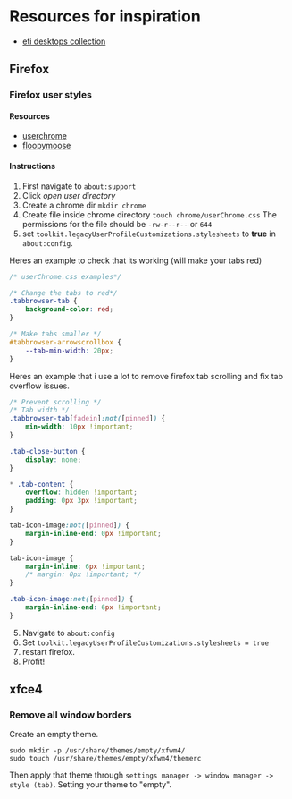 # Resources for inspiration

* [eti desktops collection](https://eti.tf/desktops/)

## Firefox

### Firefox user styles

#### Resources

* [userchrome](https://www.userchrome.org/how-create-userchrome-css.html)
* [floopymoose](http://www.floppymoose.com/)

#### Instructions

1. First navigate to `about:support`
2. Click *open user directory*
3. Create a chrome dir `mkdir chrome`
4. Create file inside chrome directory `touch chrome/userChrome.css` The permissions for the file should be `-rw-r--r--` or `644`
5. set `toolkit.legacyUserProfileCustomizations.stylesheets` to **true** in `about:config`.

Heres an example to check that its working (will make your tabs red)

```css
/* userChrome.css examples*/

/* Change the tabs to red*/
.tabbrowser-tab {
	background-color: red;
}

/* Make tabs smaller */
#tabbrowser-arrowscrollbox {
	--tab-min-width: 20px;
}
```

Heres an example that i use a lot to remove firefox tab scrolling and fix tab overflow issues.

```css
/* Prevent scrolling */
/* Tab width */
.tabbrowser-tab[fadein]:not([pinned]) {
	min-width: 10px !important;
}

.tab-close-button {
	display: none;
}

* .tab-content {
	overflow: hidden !important;
	padding: 0px 3px !important;
}

tab-icon-image:not([pinned]) {
	margin-inline-end: 0px !important;
}

tab-icon-image {
	margin-inline: 6px !important;
	/* margin: 0px !important; */
}

.tab-icon-image:not([pinned]) {
	margin-inline-end: 6px !important;
}
```

5. Navigate to `about:config`
6. Set `toolkit.legacyUserProfileCustomizations.stylesheets = true`
7. restart firefox.
8. Profit!

## xfce4

### Remove all window borders

Create an empty theme.

```none
sudo mkdir -p /usr/share/themes/empty/xfwm4/
sudo touch /usr/share/themes/empty/xfwm4/themerc
```

Then apply that theme through `settings manager -> window manager -> style (tab)`. Setting your theme to "empty".
